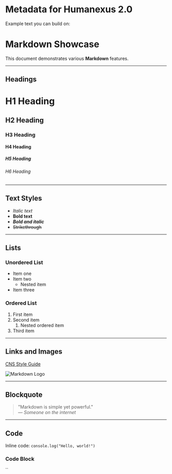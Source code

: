 # Metadata for Humanexus 2.0

Example text you can build on:

# Markdown Showcase

This document demonstrates various **Markdown** features.

---

## Headings

# H1 Heading
## H2 Heading
### H3 Heading
#### H4 Heading
##### H5 Heading
###### H6 Heading

---

## Text Styles

- *Italic text*  
- **Bold text**  
- ***Bold and italic***  
- ~~Strikethrough~~  

---

## Lists

### Unordered List
- Item one
- Item two
  - Nested item
- Item three

### Ordered List
1. First item
2. Second item
   1. Nested ordered item
3. Third item

---

## Links and Images

[CNS Style Guide](https://cns-iu.github.io/cns-styleguide/)

![Markdown Logo](https://cns-iu.github.io/cns-styleguide/images/cns-logo-1.png)

---

## Blockquote

> "Markdown is simple yet powerful."  
> — *Someone on the internet*

---

## Code

Inline code: `console.log("Hello, world!")`

### Code Block
``




